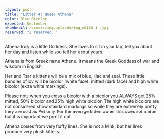 ```yaml
---
layout: post
title: "Litter 4: Queen Athena"
color: Blue Bicolor
expected: September
thumbnail: /assets/img/uploads/img_e8138-1-.jpg
reserved: "2 reserved. "
---
```

Athena truly is a little Goddess. She loves to sit in your lap, tell you about her day and listen while you tell her about yours. 

Athena is from Greek name Athene. It means the Greek Goddess of war and wisdom in English

Her and Tzar's kittens will be a mix of blue, lilac and seal.  These little bundles of joy will be bicolor (white face),  mitted (dark face) and high white bicolor (extra white markings). 

Please note when you cross a bicolor with a bicolor you ALWAYS get 25% mitted, 50% bicolor and 25% high white bicolor. The high white bicolors are not considered show standard markings so while they are extremely pretty they are sold as Pet only. For the average kitten owner this does not matter but it is important we point it out. 

Athena comes from very fluffy lines. She is not a Mink, but her lines produce very plush kittens.